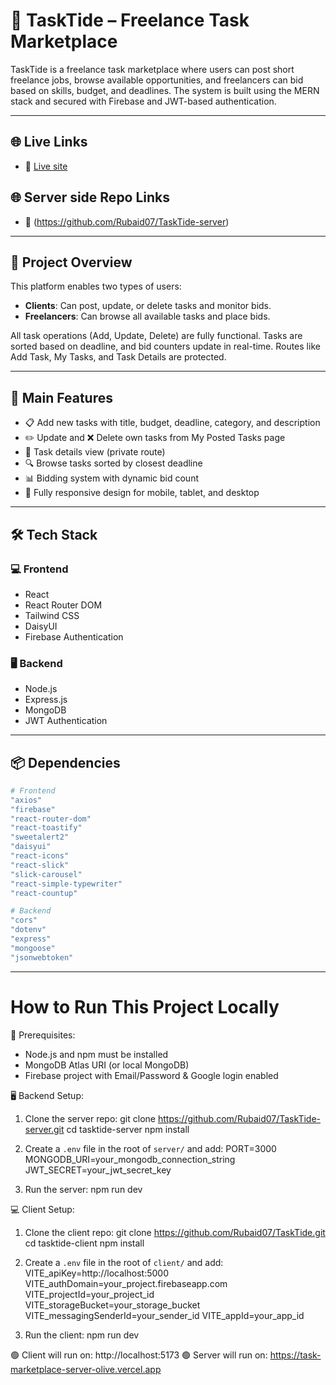 # 🎯 TaskTide – Freelance Task Marketplace

TaskTide is a freelance task marketplace where users can post short freelance jobs, browse available opportunities, and freelancers can bid based on skills, budget, and deadlines. The system is built using the MERN stack and secured with Firebase and JWT-based authentication.

---

## 🌐 Live Links

- 🔗 [Live site](https://tasktide07.web.app)

## 🌐 Server side Repo Links

- 🔗 (https://github.com/Rubaid07/TaskTide-server)
---

## 🧠 Project Overview

This platform enables two types of users:
- **Clients**: Can post, update, or delete tasks and monitor bids.
- **Freelancers**: Can browse all available tasks and place bids.

All task operations (Add, Update, Delete) are fully functional. Tasks are sorted based on deadline, and bid counters update in real-time. Routes like Add Task, My Tasks, and Task Details are protected.

---

## 🚀 Main Features

- 📋 Add new tasks with title, budget, deadline, category, and description  
- ✏️ Update and ❌ Delete own tasks from My Posted Tasks page  
- 📄 Task details view (private route)  
- 🔍 Browse tasks sorted by closest deadline  
- 📊 Bidding system with dynamic bid count  
- 📱 Fully responsive design for mobile, tablet, and desktop  

---

## 🛠️ Tech Stack

### 💻 Frontend
- React
- React Router DOM
- Tailwind CSS
- DaisyUI
- Firebase Authentication

### 🖥️ Backend
- Node.js
- Express.js
- MongoDB
- JWT Authentication

---

## 📦 Dependencies

```bash
# Frontend
"axios"
"firebase"
"react-router-dom"
"react-toastify"
"sweetalert2"
"daisyui"
"react-icons"
"react-slick"
"slick-carousel"
"react-simple-typewriter"
"react-countup"

# Backend
"cors"
"dotenv"
"express"
"mongoose"
"jsonwebtoken"
```

---

# How to Run This Project Locally

🔧 Prerequisites:
- Node.js and npm must be installed
- MongoDB Atlas URI (or local MongoDB)
- Firebase project with Email/Password & Google login enabled

🖥️ Backend Setup:
1. Clone the server repo:
   git clone https://github.com/Rubaid07/TaskTide-server.git
   cd tasktide-server
   npm install

2. Create a `.env` file in the root of `server/` and add:
   PORT=3000
   MONGODB_URI=your_mongodb_connection_string
   JWT_SECRET=your_jwt_secret_key

3. Run the server:
   npm run dev

💻 Client Setup:
1. Clone the client repo:
   git clone https://github.com/Rubaid07/TaskTide.git
   cd tasktide-client
   npm install

2. Create a `.env` file in the root of `client/` and add:
   VITE_apiKey=http://localhost:5000
   VITE_authDomain=your_project.firebaseapp.com
   VITE_projectId=your_project_id
   VITE_storageBucket=your_storage_bucket
   VITE_messagingSenderId=your_sender_id
   VITE_appId=your_app_id

3. Run the client:
   npm run dev

🟢 Client will run on: http://localhost:5173
🟢 Server will run on: https://task-marketplace-server-olive.vercel.app
